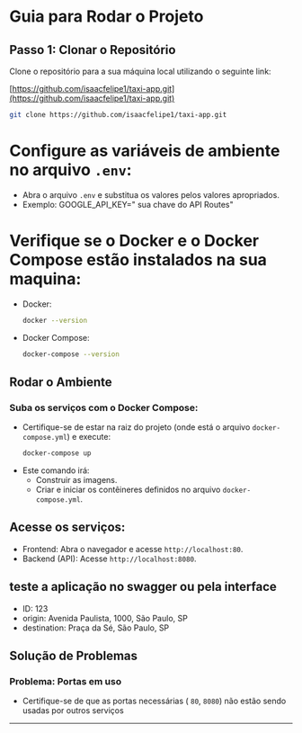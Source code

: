 # Guia para Rodar o Projeto

## Passo 1: Clonar o Repositório
Clone o repositório para a sua máquina local utilizando o seguinte link:

[https://github.com/isaacfelipe1/taxi-app.git](https://github.com/isaacfelipe1/taxi-app.git)

```bash
git clone https://github.com/isaacfelipe1/taxi-app.git
```

# Configure as variáveis de ambiente no arquivo `.env`:
   - Abra o arquivo `.env` e substitua os valores pelos valores apropriados.
   - Exemplo:
     GOOGLE_API_KEY=" sua chave do  API Routes"
# Verifique se o Docker e o Docker Compose estão instalados na sua maquina:
   - Docker:
     ```bash
     docker --version
     ```
   - Docker Compose:
     ```bash
     docker-compose --version
     ```
## Rodar o Ambiente

### Suba os serviços com o Docker Compose:
   - Certifique-se de estar na raiz do projeto (onde está o arquivo `docker-compose.yml`) e execute:
     ```bash
     docker-compose up
     ```
   - Este comando irá:
     - Construir as imagens.
     - Criar e iniciar os contêineres definidos no arquivo `docker-compose.yml`.

## Acesse os serviços:
   - Frontend: Abra o navegador e acesse `http://localhost:80`.
   - Backend (API): Acesse `http://localhost:8080`.
## teste a aplicação no swagger ou pela interface
   
  - ID: 123
  - origin: Avenida Paulista, 1000, São Paulo, SP
  - destination: Praça da Sé, São Paulo, SP

## Solução de Problemas

### Problema: Portas em uso 
   - Certifique-se de que as portas necessárias ( `80`, `8080`) não estão sendo usadas por outros serviços
  

---
